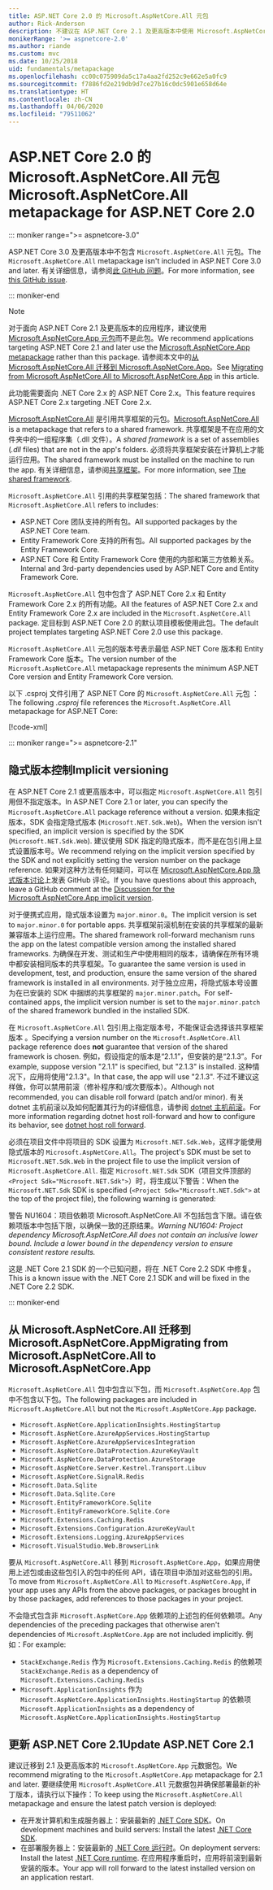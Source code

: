 ```yaml
---
title: ASP.NET Core 2.0 的 Microsoft.AspNetCore.All 元包
author: Rick-Anderson
description: 不建议在 ASP.NET Core 2.1 及更高版本中使用 Microsoft.AspNetCore.All 元数据包。
monikerRange: '>= aspnetcore-2.0'
ms.author: riande
ms.custom: mvc
ms.date: 10/25/2018
uid: fundamentals/metapackage
ms.openlocfilehash: cc00c075909da5c17a4aa2fd252c9e662e5a0fc9
ms.sourcegitcommit: f7886fd2e219db9d7ce27b16c0dc5901e658d64e
ms.translationtype: HT
ms.contentlocale: zh-CN
ms.lasthandoff: 04/06/2020
ms.locfileid: "79511062"
---
```

# <a name="microsoftaspnetcoreall-metapackage-for-aspnet-core-20"></a><span data-ttu-id="30d48-103">ASP.NET Core 2.0 的 Microsoft.AspNetCore.All 元包</span><span class="sxs-lookup"><span data-stu-id="30d48-103">Microsoft.AspNetCore.All metapackage for ASP.NET Core 2.0</span></span>

::: moniker range=">= aspnetcore-3.0"

<span data-ttu-id="30d48-104">ASP.NET Core 3.0 及更高版本中不包含 `Microsoft.AspNetCore.All` 元包。</span><span class="sxs-lookup"><span data-stu-id="30d48-104">The `Microsoft.AspNetCore.All` metapackage isn't included in ASP.NET Core 3.0 and later.</span></span> <span data-ttu-id="30d48-105">有关详细信息，请参阅[此 GitHub 问题](https://github.com/aspnet/Announcements/issues/314)。</span><span class="sxs-lookup"><span data-stu-id="30d48-105">For more information, see [this GitHub issue](https://github.com/aspnet/Announcements/issues/314).</span></span>

::: moniker-end

> [!NOTE]
> <span data-ttu-id="30d48-106">对于面向 ASP.NET Core 2.1 及更高版本的应用程序，建议使用 [Microsoft.AspNetCore.App 元包](xref:fundamentals/metapackage-app)而不是此包。</span><span class="sxs-lookup"><span data-stu-id="30d48-106">We recommend applications targeting ASP.NET Core 2.1 and later use the [Microsoft.AspNetCore.App metapackage](xref:fundamentals/metapackage-app) rather than this package.</span></span> <span data-ttu-id="30d48-107">请参阅本文中的[从 Microsoft.AspNetCore.All 迁移到 Microsoft.AspNetCore.App](#migrate)。</span><span class="sxs-lookup"><span data-stu-id="30d48-107">See [Migrating from Microsoft.AspNetCore.All to Microsoft.AspNetCore.App](#migrate) in this article.</span></span>

<span data-ttu-id="30d48-108">此功能需要面向 .NET Core 2.x 的 ASP.NET Core 2.x。</span><span class="sxs-lookup"><span data-stu-id="30d48-108">This feature requires ASP.NET Core 2.x targeting .NET Core 2.x.</span></span>

<span data-ttu-id="30d48-109">[Microsoft.AspNetCore.All](https://www.nuget.org/packages/Microsoft.AspNetCore.All) 是引用共享框架的元包。</span><span class="sxs-lookup"><span data-stu-id="30d48-109">[Microsoft.AspNetCore.All](https://www.nuget.org/packages/Microsoft.AspNetCore.All) is a metapackage that refers to a shared framework.</span></span> <span data-ttu-id="30d48-110"> 共享框架是不在应用的文件夹中的一组程序集（.dll  文件）。</span><span class="sxs-lookup"><span data-stu-id="30d48-110">A *shared framework* is a set of assemblies (*.dll* files) that are not in the app's folders.</span></span> <span data-ttu-id="30d48-111">必须将共享框架安装在计算机上才能运行应用。</span><span class="sxs-lookup"><span data-stu-id="30d48-111">The shared framework must be installed on the machine to run the app.</span></span> <span data-ttu-id="30d48-112">有关详细信息，请参阅[共享框架](https://natemcmaster.com/blog/2018/08/29/netcore-primitives-2/)。</span><span class="sxs-lookup"><span data-stu-id="30d48-112">For more information, see [The shared framework](https://natemcmaster.com/blog/2018/08/29/netcore-primitives-2/).</span></span>

<span data-ttu-id="30d48-113">`Microsoft.AspNetCore.All` 引用的共享框架包括：</span><span class="sxs-lookup"><span data-stu-id="30d48-113">The shared framework that `Microsoft.AspNetCore.All` refers to includes:</span></span>

* <span data-ttu-id="30d48-114">ASP.NET Core 团队支持的所有包。</span><span class="sxs-lookup"><span data-stu-id="30d48-114">All supported packages by the ASP.NET Core team.</span></span>
* <span data-ttu-id="30d48-115">Entity Framework Core 支持的所有包。</span><span class="sxs-lookup"><span data-stu-id="30d48-115">All supported packages by the Entity Framework Core.</span></span>
* <span data-ttu-id="30d48-116">ASP.NET Core 和 Entity Framework Core 使用的内部和第三方依赖关系。</span><span class="sxs-lookup"><span data-stu-id="30d48-116">Internal and 3rd-party dependencies used by ASP.NET Core and Entity Framework Core.</span></span>

<span data-ttu-id="30d48-117">`Microsoft.AspNetCore.All` 包中包含了 ASP.NET Core 2.x 和 Entity Framework Core 2.x 的所有功能。</span><span class="sxs-lookup"><span data-stu-id="30d48-117">All the features of ASP.NET Core 2.x and Entity Framework Core 2.x are included in the `Microsoft.AspNetCore.All` package.</span></span> <span data-ttu-id="30d48-118">定目标到 ASP.NET Core 2.0 的默认项目模板使用此包。</span><span class="sxs-lookup"><span data-stu-id="30d48-118">The default project templates targeting ASP.NET Core 2.0 use this package.</span></span>

<span data-ttu-id="30d48-119">`Microsoft.AspNetCore.All` 元包的版本号表示最低 ASP.NET Core 版本和 Entity Framework Core 版本。</span><span class="sxs-lookup"><span data-stu-id="30d48-119">The version number of the `Microsoft.AspNetCore.All` metapackage represents the minimum ASP.NET Core version and Entity Framework Core version.</span></span>

<span data-ttu-id="30d48-120">以下 .csproj 文件引用了 ASP.NET Core 的 `Microsoft.AspNetCore.All` 元包  ：</span><span class="sxs-lookup"><span data-stu-id="30d48-120">The following *.csproj* file references the `Microsoft.AspNetCore.All` metapackage for ASP.NET Core:</span></span>

[!code-xml[](metapackage/samples/Metapackage.All.Example.csproj?highlight=8)]

::: moniker range=">= aspnetcore-2.1"

## <a name="implicit-versioning"></a><span data-ttu-id="30d48-121">隐式版本控制</span><span class="sxs-lookup"><span data-stu-id="30d48-121">Implicit versioning</span></span>

<span data-ttu-id="30d48-122">在 ASP.NET Core 2.1 或更高版本中，可以指定 `Microsoft.AspNetCore.All` 包引用但不指定版本。</span><span class="sxs-lookup"><span data-stu-id="30d48-122">In ASP.NET Core 2.1 or later, you can specify the `Microsoft.AspNetCore.All` package reference without a version.</span></span> <span data-ttu-id="30d48-123">如果未指定版本，SDK 会指定隐式版本 (`Microsoft.NET.Sdk.Web`)。</span><span class="sxs-lookup"><span data-stu-id="30d48-123">When the version isn't specified, an implicit version is specified by the SDK (`Microsoft.NET.Sdk.Web`).</span></span> <span data-ttu-id="30d48-124">建议使用 SDK 指定的隐式版本，而不是在包引用上显式设置版本号。</span><span class="sxs-lookup"><span data-stu-id="30d48-124">We recommend relying on the implicit version specified by the SDK and not explicitly setting the version number on the package reference.</span></span> <span data-ttu-id="30d48-125">如果对这种方法有任何疑问，可以在 [Microsoft.AspNetCore.App 隐式版本讨论](https://github.com/dotnet/AspNetCore.Docs/issues/6430)上发表 GitHub 评论。</span><span class="sxs-lookup"><span data-stu-id="30d48-125">If you have questions about this approach, leave a GitHub comment at the [Discussion for the Microsoft.AspNetCore.App implicit version](https://github.com/dotnet/AspNetCore.Docs/issues/6430).</span></span>

<span data-ttu-id="30d48-126">对于便携式应用，隐式版本设置为 `major.minor.0`。</span><span class="sxs-lookup"><span data-stu-id="30d48-126">The implicit version is set to `major.minor.0` for portable apps.</span></span> <span data-ttu-id="30d48-127">共享框架前滚机制在安装的共享框架的最新兼容版本上运行应用。</span><span class="sxs-lookup"><span data-stu-id="30d48-127">The shared framework roll-forward mechanism runs the app on the latest compatible version among the installed shared frameworks.</span></span> <span data-ttu-id="30d48-128">为确保在开发、测试和生产中使用相同的版本，请确保在所有环境中都安装相同版本的共享框架。</span><span class="sxs-lookup"><span data-stu-id="30d48-128">To guarantee the same version is used in development, test, and production, ensure the same version of the shared framework is installed in all environments.</span></span> <span data-ttu-id="30d48-129">对于独立应用，将隐式版本号设置为在已安装的 SDK 中捆绑的共享框架的 `major.minor.patch`。</span><span class="sxs-lookup"><span data-stu-id="30d48-129">For self-contained apps, the implicit version number is set to the `major.minor.patch` of the shared framework bundled in the installed SDK.</span></span>

<span data-ttu-id="30d48-130">在 `Microsoft.AspNetCore.All` 包引用上指定版本号，不能保证会选择该共享框架版本  。</span><span class="sxs-lookup"><span data-stu-id="30d48-130">Specifying a version number on the `Microsoft.AspNetCore.All` package reference does **not** guarantee that version of the shared framework is chosen.</span></span> <span data-ttu-id="30d48-131">例如，假设指定的版本是“2.1.1”，但安装的是“2.1.3”。</span><span class="sxs-lookup"><span data-stu-id="30d48-131">For example, suppose version "2.1.1" is specified, but "2.1.3" is installed.</span></span> <span data-ttu-id="30d48-132">这种情况下，应用将使用"2.1.3"。</span><span class="sxs-lookup"><span data-stu-id="30d48-132">In that case, the app will use "2.1.3".</span></span> <span data-ttu-id="30d48-133">不过不建议这样做，你可以禁用前滚（修补程序和/或次要版本）。</span><span class="sxs-lookup"><span data-stu-id="30d48-133">Although not recommended, you can disable roll forward (patch and/or minor).</span></span> <span data-ttu-id="30d48-134">有关 dotnet 主机前滚以及如何配置其行为的详细信息，请参阅 [dotnet 主机前滚](https://github.com/dotnet/core-setup/blob/master/Documentation/design-docs/roll-forward-on-no-candidate-fx.md)。</span><span class="sxs-lookup"><span data-stu-id="30d48-134">For more information regarding dotnet host roll-forward and how to configure its behavior, see [dotnet host roll forward](https://github.com/dotnet/core-setup/blob/master/Documentation/design-docs/roll-forward-on-no-candidate-fx.md).</span></span>

<span data-ttu-id="30d48-135">必须在项目文件中将项目的 SDK 设置为 `Microsoft.NET.Sdk.Web`，这样才能使用隐式版本的 `Microsoft.AspNetCore.All`。</span><span class="sxs-lookup"><span data-stu-id="30d48-135">The project's SDK must be set to `Microsoft.NET.Sdk.Web` in the project file to use the implicit version of `Microsoft.AspNetCore.All`.</span></span> <span data-ttu-id="30d48-136">指定 `Microsoft.NET.Sdk` SDK（项目文件顶部的 `<Project Sdk="Microsoft.NET.Sdk">`）时，将生成以下警告：</span><span class="sxs-lookup"><span data-stu-id="30d48-136">When the `Microsoft.NET.Sdk` SDK is specified (`<Project Sdk="Microsoft.NET.Sdk">` at the top of the project file), the following warning is generated:</span></span>

<span data-ttu-id="30d48-137">警告 NU1604：项目依赖项 Microsoft.AspNetCore.All 不包括包含下限。请在依赖项版本中包括下限，以确保一致的还原结果。</span><span class="sxs-lookup"><span data-stu-id="30d48-137">*Warning NU1604: Project dependency Microsoft.AspNetCore.All does not contain an inclusive lower bound. Include a lower bound in the dependency version to ensure consistent restore results.*</span></span>

<span data-ttu-id="30d48-138">这是 .NET Core 2.1 SDK 的一个已知问题，将在 .NET Core 2.2 SDK 中修复。</span><span class="sxs-lookup"><span data-stu-id="30d48-138">This is a known issue with the .NET Core 2.1 SDK and will be fixed in the .NET Core 2.2 SDK.</span></span>

::: moniker-end

<a name="migrate"></a>

## <a name="migrating-from-microsoftaspnetcoreall-to-microsoftaspnetcoreapp"></a><span data-ttu-id="30d48-139">从 Microsoft.AspNetCore.All 迁移到 Microsoft.AspNetCore.App</span><span class="sxs-lookup"><span data-stu-id="30d48-139">Migrating from Microsoft.AspNetCore.All to Microsoft.AspNetCore.App</span></span>

<span data-ttu-id="30d48-140">`Microsoft.AspNetCore.All` 包中包含以下包，而 `Microsoft.AspNetCore.App` 包中不包含以下包。</span><span class="sxs-lookup"><span data-stu-id="30d48-140">The following packages are included in `Microsoft.AspNetCore.All` but not the `Microsoft.AspNetCore.App` package.</span></span>

* `Microsoft.AspNetCore.ApplicationInsights.HostingStartup`
* `Microsoft.AspNetCore.AzureAppServices.HostingStartup`
* `Microsoft.AspNetCore.AzureAppServicesIntegration`
* `Microsoft.AspNetCore.DataProtection.AzureKeyVault`
* `Microsoft.AspNetCore.DataProtection.AzureStorage`
* `Microsoft.AspNetCore.Server.Kestrel.Transport.Libuv`
* `Microsoft.AspNetCore.SignalR.Redis`
* `Microsoft.Data.Sqlite`
* `Microsoft.Data.Sqlite.Core`
* `Microsoft.EntityFrameworkCore.Sqlite`
* `Microsoft.EntityFrameworkCore.Sqlite.Core`
* `Microsoft.Extensions.Caching.Redis`
* `Microsoft.Extensions.Configuration.AzureKeyVault`
* `Microsoft.Extensions.Logging.AzureAppServices`
* `Microsoft.VisualStudio.Web.BrowserLink`

<span data-ttu-id="30d48-141">要从 `Microsoft.AspNetCore.All` 移到 `Microsoft.AspNetCore.App`，如果应用使用上述包或由这些包引入的包中的任何 API，请在项目中添加对这些包的引用。</span><span class="sxs-lookup"><span data-stu-id="30d48-141">To move from `Microsoft.AspNetCore.All` to `Microsoft.AspNetCore.App`, if your app uses any APIs from the above packages, or packages brought in by those packages, add references to those packages in your project.</span></span>

<span data-ttu-id="30d48-142">不会隐式包含非 `Microsoft.AspNetCore.App` 依赖项的上述包的任何依赖项。</span><span class="sxs-lookup"><span data-stu-id="30d48-142">Any dependencies of the preceding packages that otherwise aren't dependencies of `Microsoft.AspNetCore.App` are not included implicitly.</span></span> <span data-ttu-id="30d48-143">例如：</span><span class="sxs-lookup"><span data-stu-id="30d48-143">For example:</span></span>

* <span data-ttu-id="30d48-144">`StackExchange.Redis` 作为 `Microsoft.Extensions.Caching.Redis` 的依赖项</span><span class="sxs-lookup"><span data-stu-id="30d48-144">`StackExchange.Redis` as a dependency of `Microsoft.Extensions.Caching.Redis`</span></span>
* <span data-ttu-id="30d48-145">`Microsoft.ApplicationInsights` 作为 `Microsoft.AspNetCore.ApplicationInsights.HostingStartup` 的依赖项</span><span class="sxs-lookup"><span data-stu-id="30d48-145">`Microsoft.ApplicationInsights` as a dependency of `Microsoft.AspNetCore.ApplicationInsights.HostingStartup`</span></span>

## <a name="update-aspnet-core-21"></a><span data-ttu-id="30d48-146">更新 ASP.NET Core 2.1</span><span class="sxs-lookup"><span data-stu-id="30d48-146">Update ASP.NET Core 2.1</span></span>

<span data-ttu-id="30d48-147">建议迁移到 2.1 及更高版本的 `Microsoft.AspNetCore.App` 元数据包。</span><span class="sxs-lookup"><span data-stu-id="30d48-147">We recommend migrating to the `Microsoft.AspNetCore.App` metapackage for 2.1 and later.</span></span> <span data-ttu-id="30d48-148">要继续使用 `Microsoft.AspNetCore.All` 元数据包并确保部署最新的补丁版本，请执行以下操作：</span><span class="sxs-lookup"><span data-stu-id="30d48-148">To keep using the `Microsoft.AspNetCore.All` metapackage and ensure the latest patch version is deployed:</span></span>

* <span data-ttu-id="30d48-149">在开发计算机和生成服务器上：安装最新的 [.NET Core SDK](https://dotnet.microsoft.com/download)。</span><span class="sxs-lookup"><span data-stu-id="30d48-149">On development machines and build servers: Install the latest [.NET Core SDK](https://dotnet.microsoft.com/download).</span></span>
* <span data-ttu-id="30d48-150">在部署服务器上：安装最新的 [.NET Core 运行时](https://dotnet.microsoft.com/download)。</span><span class="sxs-lookup"><span data-stu-id="30d48-150">On deployment servers: Install the latest [.NET Core runtime](https://dotnet.microsoft.com/download).</span></span>
 <span data-ttu-id="30d48-151">在应用程序重启时，应用将前滚到最新安装的版本。</span><span class="sxs-lookup"><span data-stu-id="30d48-151">Your app will roll forward to the latest installed version on an application restart.</span></span>
